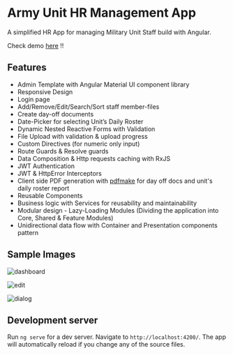 # Army Unit HR Management App

A simplified HR App for managing Military Unit Staff build with Angular.

Check demo [here](https://armyhr-app.web.app) !! 

## Features

- Admin Template with Angular Material UI component library
- Responsive Design
- Login page
- Add/Remove/Edit/Search/Sort staff member-files
- Create day-off documents
- Date-Picker for selecting Unit’s Daily Roster
- Dynamic Nested Reactive Forms with Validation 
- File Upload with validation & upload progress
- Custom Directives (for numeric only input)
- Route Guards & Resolve guards
- Data Composition & Http requests caching with RxJS
- JWT Authentication
- JWT & HttpError Interceptors
- Client side PDF generation with [pdfmake](https://github.com/bpampuch/pdfmake) for day off docs and unit's daily roster report
- Reusable Components
- Business logic with Services for reusability and maintainability
- Modular design - Lazy-Loading Modules (Dividing the application into Core, Shared & Feature Modules)
- Unidirectional data flow with Container and Presentation components pattern

## Sample Images

![dashboard](https://user-images.githubusercontent.com/32598290/97626629-c9b98e00-1a32-11eb-8992-0147f7ae5b78.JPG)

![edit](https://user-images.githubusercontent.com/32598290/97626664-d8a04080-1a32-11eb-980b-e49bcf5c07cb.JPG)

![dialog](https://user-images.githubusercontent.com/32598290/97626673-da6a0400-1a32-11eb-8387-a678c48759a4.JPG)

## Development server

Run `ng serve` for a dev server. Navigate to `http://localhost:4200/`. The app will automatically reload if you change any of the source files.


